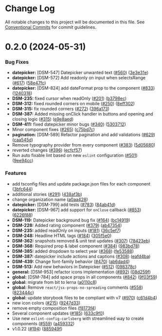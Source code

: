 # Change Log

All notable changes to this project will be documented in this file.
See [Conventional Commits](https://conventionalcommits.org) for commit guidelines.

# 0.2.0 (2024-05-31)

### Bug Fixes

- **datepicker:** [DSM-547] Datepicker unwanted text ([#560](https://github.com/CarlsbergGBS/cx-component-library/issues/560)) ([3e3e31e](https://github.com/CarlsbergGBS/cx-component-library/commit/3e3e31e31b45c51f6e6156dfcadf1bac1668a095))
- **datepicker:** [DSM-572] Add readonly on input when selectsRange ([#617](https://github.com/CarlsbergGBS/cx-component-library/issues/617)) ([58e47fc](https://github.com/CarlsbergGBS/cx-component-library/commit/58e47fc3c33d97e92d30d119b4a65063d019aa6b))
- **datepicker:** [DSM-824] add dateFormat prop to the component ([#833](https://github.com/CarlsbergGBS/cx-component-library/issues/833)) ([1240318](https://github.com/CarlsbergGBS/cx-component-library/commit/12403188db910f018c2c669f5911b007dcc808dd))
- **DSM-235:** fixed cursor when readOnly ([#201](https://github.com/CarlsbergGBS/cx-component-library/issues/201)) ([b3798ec](https://github.com/CarlsbergGBS/cx-component-library/commit/b3798ecb04dd1806f85fd877f271661457f26825))
- **DSM-312:** fixed rounded corners on mobile ([#250](https://github.com/CarlsbergGBS/cx-component-library/issues/250)) ([8eff302](https://github.com/CarlsbergGBS/cx-component-library/commit/8eff302cde8ad59e993cf082ddc8f68e383e9e54))
- **DSM-315:** fix rounded corners ([#272](https://github.com/CarlsbergGBS/cx-component-library/issues/272)) ([396a173](https://github.com/CarlsbergGBS/cx-component-library/commit/396a1732011c8936140ecee20070612230ec2444))
- **DSM-387:** Added missing onClick handler in buttons and opening and closing logic ([#315](https://github.com/CarlsbergGBS/cx-component-library/issues/315)) ([e9e8aed](https://github.com/CarlsbergGBS/cx-component-library/commit/e9e8aed6f0320b90bd58ba67aebd42d0fef04456))
- **DSM-411:** fixed datepicker minor bugs ([#340](https://github.com/CarlsbergGBS/cx-component-library/issues/340)) ([5303712](https://github.com/CarlsbergGBS/cx-component-library/commit/53037129cc406b8ae90f557b28b6af8c75739975))
- Minor component fixes ([#265](https://github.com/CarlsbergGBS/cx-component-library/issues/265)) ([c75bd7c](https://github.com/CarlsbergGBS/cx-component-library/commit/c75bd7c926163db6efb65ab89a64d8637d7a4664))
- **pagination:** [DSM-589] Refactor pagination and add validations ([#629](https://github.com/CarlsbergGBS/cx-component-library/issues/629)) ([caa545d](https://github.com/CarlsbergGBS/cx-component-library/commit/caa545dad76254fcc0893dc4c76cf0792ae40751))
- Remove typography provider from every component ([#383](https://github.com/CarlsbergGBS/cx-component-library/issues/383)) ([5d05680](https://github.com/CarlsbergGBS/cx-component-library/commit/5d05680e40d3da5bb3042bd8191427a70606afc3))
- reverted changes ([#396](https://github.com/CarlsbergGBS/cx-component-library/issues/396)) ([ecfcf57](https://github.com/CarlsbergGBS/cx-component-library/commit/ecfcf573863253fea16e24764b6f452c3cc4f215))
- Run auto fixable lint based on new `eslint` configuration ([#501](https://github.com/CarlsbergGBS/cx-component-library/issues/501)) ([9ee94cc](https://github.com/CarlsbergGBS/cx-component-library/commit/9ee94cc2cd407f717e62d8857b5f20a74e7bbec4))

### Features

- add tsconfig files and update package.json files for each component ([3bfc644](https://github.com/CarlsbergGBS/cx-component-library/commit/3bfc644e1cfc9dbb7cf7a0469e25fce055b53240))
- additional stories ([#291](https://github.com/CarlsbergGBS/cx-component-library/issues/291)) ([438af3b](https://github.com/CarlsbergGBS/cx-component-library/commit/438af3b969e0f5b4b908436ee58b93c4b9ddc97c))
- change organization name ([a0aa428](https://github.com/CarlsbergGBS/cx-component-library/commit/a0aa428f43138af5707a3ff4c0e36b7c056f02e6))
- **datepicker:** [DSM-799] add tests ([#783](https://github.com/CarlsbergGBS/cx-component-library/issues/783)) ([84ab41d](https://github.com/CarlsbergGBS/cx-component-library/commit/84ab41d714bf280d29454c33c9f50e6bba29ed63))
- **datepicker:** [DSM-967] add support for `onClose` callback ([#853](https://github.com/CarlsbergGBS/cx-component-library/issues/853)) ([6226f88](https://github.com/CarlsbergGBS/cx-component-library/commit/6226f8873cc77e92bef258b12c86562ad06de3ae))
- **DSM-119:** Datepicker background bug fix ([#164](https://github.com/CarlsbergGBS/cx-component-library/issues/164)) ([bc14919](https://github.com/CarlsbergGBS/cx-component-library/commit/bc14919e487ec9051d78e535adb0a0653385c0fc))
- **DSM-228:** Added rating component ([#379](https://github.com/CarlsbergGBS/cx-component-library/issues/379)) ([ab47354](https://github.com/CarlsbergGBS/cx-component-library/commit/ab47354db803fb051a1f87d66ee34966698df8bd))
- **DSM-235:** added readOnly on inputs ([#181](https://github.com/CarlsbergGBS/cx-component-library/issues/181)) ([36c5ef7](https://github.com/CarlsbergGBS/cx-component-library/commit/36c5ef7cb1225bf5a150918e01e10fd253377110))
- **DSM-248:** Headline HTML tags ([#184](https://github.com/CarlsbergGBS/cx-component-library/issues/184)) ([305f5e0](https://github.com/CarlsbergGBS/cx-component-library/commit/305f5e0fa92d5813f4877b338ad827a8c347d452))
- **DSM-362:** snapshots removed & unit test updates ([#307](https://github.com/CarlsbergGBS/cx-component-library/issues/307)) ([78423eb](https://github.com/CarlsbergGBS/cx-component-library/commit/78423eb5cfe04fe8a3a7af1f5af074ac6d35e235))
- **DSM-368:** Required prop & label component ([#384](https://github.com/CarlsbergGBS/cx-component-library/issues/384)) ([983bd78](https://github.com/CarlsbergGBS/cx-component-library/commit/983bd78c8f526a8faa2df601bf918b40219820f2))
- **DSM-385:** added dropdown to select year ([#368](https://github.com/CarlsbergGBS/cx-component-library/issues/368)) ([fe53588](https://github.com/CarlsbergGBS/cx-component-library/commit/fe53588f2142217b516aad4b71b0f934b391208e))
- **DSM-387:** datepicker include actions and captions ([#308](https://github.com/CarlsbergGBS/cx-component-library/issues/308)) ([eafd4ba](https://github.com/CarlsbergGBS/cx-component-library/commit/eafd4ba9a4b1a28d73dc0c569051548445aaad1a))
- **DSM-439:** Change font-family behavior ([#470](https://github.com/CarlsbergGBS/cx-component-library/issues/470)) ([ab6dad4](https://github.com/CarlsbergGBS/cx-component-library/commit/ab6dad414c42c4343de3de6abaa4cd3ff98cfca1))
- **DSM-513:** Add new behaviors in Datepicker ([#512](https://github.com/CarlsbergGBS/cx-component-library/issues/512)) ([098378c](https://github.com/CarlsbergGBS/cx-component-library/commit/098378c23b8e5d42359d26a3896b7a7f888e8d43))
- **general:** [DSM-953] refactor icons implementation ([#892](https://github.com/CarlsbergGBS/cx-component-library/issues/892)) ([08d259f](https://github.com/CarlsbergGBS/cx-component-library/commit/08d259f476ce97e9db8ac41d5eb4773eabca0d37))
- **global:** [DSM-784] add space props in all components ([#842](https://github.com/CarlsbergGBS/cx-component-library/issues/842)) ([9f03f59](https://github.com/CarlsbergGBS/cx-component-library/commit/9f03f59e7518a99abcea06bacbee989d1ddb0465))
- **global:** migrate from bit to lerna ([a0110c8](https://github.com/CarlsbergGBS/cx-component-library/commit/a0110c8831370dc762c193b17cc593eed381f990))
- **global:** Remove `react/jsx-props-no-spreading` comments ([#558](https://github.com/CarlsbergGBS/cx-component-library/issues/558)) ([823444c](https://github.com/CarlsbergGBS/cx-component-library/commit/823444ce0800bc7f49b584de59d247eb8497f559))
- **global:** update storybook files to be compliant with v7 ([#970](https://github.com/CarlsbergGBS/cx-component-library/issues/970)) ([c61d4b4](https://github.com/CarlsbergGBS/cx-component-library/commit/c61d4b40a0755becf942ad3f28758a159f8c54e4))
- new icon colors ([#215](https://github.com/CarlsbergGBS/cx-component-library/issues/215)) ([9247d33](https://github.com/CarlsbergGBS/cx-component-library/commit/9247d3370bcde78432033ba8b23837f97e0b0dc0))
- remove empty composition files ([f8173f4](https://github.com/CarlsbergGBS/cx-component-library/commit/f8173f4a2ecbf80bb7b6ffe848c023ae31819c2d))
- Several component updates ([#185](https://github.com/CarlsbergGBS/cx-component-library/issues/185)) ([633c9f0](https://github.com/CarlsbergGBS/cx-component-library/commit/633c9f0a4432e9e3d08ff05156453660929c19a2))
- Use new `eslint-config-carlsberg` with streamlined way to create components ([#559](https://github.com/CarlsbergGBS/cx-component-library/issues/559)) ([a459332](https://github.com/CarlsbergGBS/cx-component-library/commit/a45933215bc0b523220743f17d988d7f1ad5fce6))
- v1.0.22 ([#194](https://github.com/CarlsbergGBS/cx-component-library/issues/194)) ([885949f](https://github.com/CarlsbergGBS/cx-component-library/commit/885949fdf10b8883c0f4f45447fc5e5711bc5b3f))
